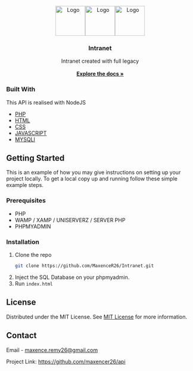                          
<br/>
<div align="center">
<a href="https://github.com/MaxenceR26/">
<img src="https://imgur.com/pXDcIkx.jpg" alt="Logo" height="80"><img src="https://imgur.com/t4d3KHa.jpg" alt="Logo" height="80"><img src="https://imgur.com/Od6WrnG.jpg" alt="Logo" height="80">
</a>
<h3 align="center">Intranet</h3>
<p align="center">
Intranet created with full legacy
<br/>
<br/>
<a href="https://github.com/MaxenceR26/intranet/"><strong>Explore the docs »</strong></a>

  


</p>
</div>

 ### Built With

This API is realised with NodeJS

- [PHP](https://www.php.net/docs.php)
- [HTML](https://developer.mozilla.org/fr/docs/Web/HTML)
- [CSS](https://developer.mozilla.org/fr/docs/Web/css)
- [JAVASCRIPT](https://developer.mozilla.org/fr/docs/Web/javascript)
- [MYSQLI](https://www.php.net/manual/fr/book.mysqli.php)
 ## Getting Started

This is an example of how you may give instructions on setting up your project locally. To get a local copy up and running follow these simple example steps.
 ### Prerequisites

- PHP
- WAMP / XAMP / UNISERVERZ / SERVER PHP
- PHPMYADMIN
 ### Installation

1. Clone the repo
   ```sh
   git clone https://github.com/MaxenceR26/Intranet.git
   ```
3. Inject the SQL Database on your phpmyadmin.
4. Run ```index.html```
 ## License

Distributed under the MIT License. See [MIT License](https://opensource.org/licenses/MIT) for more information.
 ## Contact

Email - maxence.remy26@gmail.com

Project Link: https://github.com/maxencer26/api
